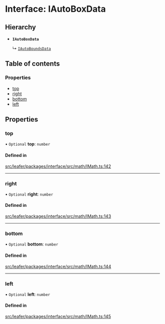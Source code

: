 # Interface: IAutoBoxData

## Hierarchy

- **`IAutoBoxData`**

  ↳ [`IAutoBoundsData`](IAutoBoundsData.md)

## Table of contents

### Properties

- [top](IAutoBoxData.md#top)
- [right](IAutoBoxData.md#right)
- [bottom](IAutoBoxData.md#bottom)
- [left](IAutoBoxData.md#left)

## Properties

### top

• `Optional` **top**: `number`

#### Defined in

[src/leafer/packages/interface/src/math/IMath.ts:142](https://github.com/leaferjs/leafer/blob/ce388543b1c91bc943ac7537f94ff47adf234c5d/packages/interface/src/math/IMath.ts#L142)

___

### right

• `Optional` **right**: `number`

#### Defined in

[src/leafer/packages/interface/src/math/IMath.ts:143](https://github.com/leaferjs/leafer/blob/ce388543b1c91bc943ac7537f94ff47adf234c5d/packages/interface/src/math/IMath.ts#L143)

___

### bottom

• `Optional` **bottom**: `number`

#### Defined in

[src/leafer/packages/interface/src/math/IMath.ts:144](https://github.com/leaferjs/leafer/blob/ce388543b1c91bc943ac7537f94ff47adf234c5d/packages/interface/src/math/IMath.ts#L144)

___

### left

• `Optional` **left**: `number`

#### Defined in

[src/leafer/packages/interface/src/math/IMath.ts:145](https://github.com/leaferjs/leafer/blob/ce388543b1c91bc943ac7537f94ff47adf234c5d/packages/interface/src/math/IMath.ts#L145)

